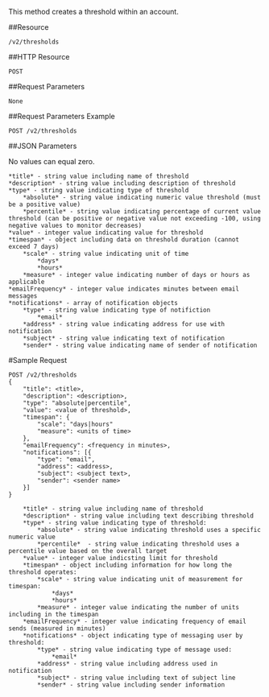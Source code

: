 This method creates a threshold within an account.

##Resource

	/v2/thresholds

##HTTP Resource

	POST

##Request Parameters

	None

##Request Parameters Example

	POST /v2/thresholds

##JSON Parameters

No values can equal zero.

	*title* - string value including name of threshold
	*description* - string value including description of threshold
	*type* - string value indicating type of threshold
		*absolute* - string value indicating numeric value threshold (must be a positive value)
		*percentile* - string value indicating percentage of current value threshold (can be positive or negative value not exceeding -100, using negative values to monitor decreases)
	*value* - integer value indicating value for threshold
	*timespan* - object including data on threshold duration (cannot exceed 7 days)
		*scale* - string value indicating unit of time
			*days*
			*hours*
		*measure* - integer value indicating number of days or hours as applicable
	*emailFrequency* - integer value indicates minutes between email messages
	*notifications* - array of notification objects
		*type* - string value indicating type of notifiction
			*email*
		*address* - string value indicating address for use with notification
		*subject* - string value indicating text of notification
		*sender* - string value indicating name of sender of notification

#Sample Request
```
POST /v2/thresholds
{
    "title": <title>,
    "description": <description>,
    "type": "absolute|percentile",
    "value": <value of threshold>,
    "timespan": {
        "scale": "days|hours"
        "measure": <units of time>
    },
    "emailFrequency": <frequency in minutes>,
    "notifications": [{
        "type": "email",
        "address": <address>,
        "subject": <subject text>,
        "sender": <sender name>
    }]
}

    *title* - string value including name of threshold
    *description* - string value including text describing threshold
    *type* - string value indicating type of threshold:
        *absolute* - string value indicating threshold uses a specific numeric value
        *percentile*  - string value indicating threshold uses a percentile value based on the overall target
    *value* - integer value indicsting limit for threshold
    *timespan* - object including information for how long the threshold operates:
        *scale* - string value indicating unit of measurement for timespan:
            *days*
            *hours*
        *measure* - integer value indicating the number of units including in the timespan
    *emailFrequency* - integer value indicating frequency of email sends (measured in minutes)
    *notifications* - object indicating type of messaging user by threshold:
        *type* - string value indicating type of message used:
            *email*
        *address* - string value including address used in notification
        *subject* - string value including text of subject line
        *sender* - string value including sender information